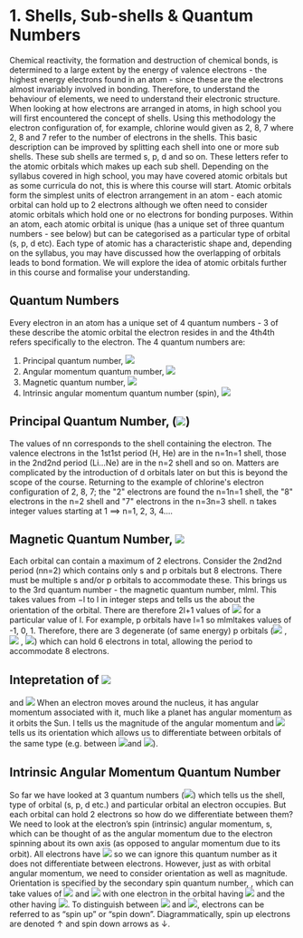 # 1. Shells, Sub-shells & Quantum Numbers

Chemical reactivity, the formation and destruction of chemical bonds, is determined to a large extent by the energy of valence electrons - the highest energy electrons found in an atom - since these are the electrons almost invariably involved in bonding. Therefore, to understand the behaviour of elements, we need to understand their electronic structure.
When looking at how electrons are arranged in atoms, in high school you will first encountered the concept of shells. Using this methodology the electron configuration of, for example, chlorine would given as 2, 8, 7 where 2, 8 and 7 refer to the number of electrons in the shells.
This basic description can be improved by splitting each shell into one or more sub shells. These sub shells are termed s, p, d and so on. These letters refer to the atomic orbitals which makes up each sub shell. Depending on the syllabus covered in high school, you may have covered atomic orbitals but as some curricula do not, this is where this course will start. 
Atomic orbitals form the simplest units of electron arrangement in an atom - each atomic orbital can hold up to 2 electrons although we often need to consider atomic orbitals which hold one or no electrons for bonding purposes. Within an atom, each atomic orbital is unique (has a unique set of three quantum numbers - see below) but can be categorised as a particular type of orbital (s, p, d etc). 
Each type of atomic has a characteristic shape and, depending on the syllabus, you may have discussed how the overlapping of orbitals leads to bond formation. We will explore the idea of atomic orbitals further in this course and formalise your understanding. 



## Quantum Numbers 
Every electron in an atom has a unique set of 4 quantum numbers - 3 of these describe the atomic orbital the electron resides in and the 4th4th refers specifically to the electron. 
The 4 quantum numbers are:
1. Principal quantum number, <img src="https://render.githubusercontent.com/render/math?math=n">
2. Angular momentum quantum number, <img src="https://render.githubusercontent.com/render/math?math=l">
3. Magnetic quantum number, <img src="https://render.githubusercontent.com/render/math?math=m_l">
4. Intrinsic angular momentum quantum number (spin), <img src="https://render.githubusercontent.com/render/math?math=m_s">


## Principal Quantum Number, (<img src="https://render.githubusercontent.com/render/math?math=n">)
The values of nn corresponds to the shell containing the electron. The valence electrons in the 1st1st period (H, He) are in the n=1n=1 shell, those in the 2nd2nd period (Li…Ne) are in the n=2 shell and so on. Matters are complicated by the introduction of d orbitals later on but this is beyond the scope of the course. 
Returning to the example of chlorine's electron configuration of 2, 8, 7; the "2" electrons are found the n=1n=1 shell, the "8" electrons in the n=2 shell and "7" electrons in the n=3n=3 shell.
n takes integer values starting at 1 ⟹ n=1, 2, 3, 4….


## Magnetic Quantum Number, <img src="https://render.githubusercontent.com/render/math?math=m_l">
Each orbital can contain a maximum of 2 electrons. Consider the 2nd2nd period (nn=2) which contains only s and p orbitals but 8 electrons. There must be multiple s and/or p orbitals to accommodate these.
This brings us to the 3rd quantum number - the magnetic quantum number, mlml. This takes values from −l to l in integer steps and tells us the about the orientation of the orbital. There are therefore 2l+1 values of <img src="https://render.githubusercontent.com/render/math?math=m_l"> for a particular value of l. 
For example, p orbitals have l=1 so mlmltakes values of -1, 0, 1. Therefore, there are 3 degenerate (of same energy) p orbitals (<img src="https://render.githubusercontent.com/render/math?math=p_x">
, <img src="https://render.githubusercontent.com/render/math?math=p_y">
, <img src="https://render.githubusercontent.com/render/math?math=p_z">) which can hold 6 electrons in total, allowing the period to accommodate 8 electrons. 
 
## Intepretation of <img src="https://render.githubusercontent.com/render/math?math=l">
 and <img src="https://render.githubusercontent.com/render/math?math=m_l">
When an electron moves around the nucleus, it has angular momentum associated with it, much like a planet has angular momentum as it orbits the Sun. l tells us the magnitude of the angular momentum and <img src="https://render.githubusercontent.com/render/math?math=m_l">
 tells us its orientation which allows us to differentiate between orbitals of the same type (e.g. between <img src="https://render.githubusercontent.com/render/math?math=p_x">and <img src="https://render.githubusercontent.com/render/math?math=p_y">). 
 
## Intrinsic Angular Momentum Quantum Number
So far we have looked at 3 quantum numbers (<img src="https://render.githubusercontent.com/render/math?math=n,l,m_l">) which tells us the shell, type of orbital (s, p, d etc.) and particular orbital an electron occupies. But each orbital can hold 2 electrons so how do we differentiate between them? 
We need to look at the electron’s spin (intrinsic) angular momentum, s, which can be thought of as the angular momentum due to the electron spinning about its own axis (as opposed to angular momentum due to its orbit). All electrons have <img src="https://render.githubusercontent.com/render/math?math=s=\frac{1}{2}">
so we can ignore this quantum number as it does not differentiate between electrons. 
However, just as with orbital angular momentum, we need to consider orientation as well as magnitude. Orientation is specified by the secondary spin quantum number, , which can take values of <img src="https://render.githubusercontent.com/render/math?math=+\frac{1}{2}"> and <img src="https://render.githubusercontent.com/render/math?math=-\frac{1}{2}"> with one electron in the orbital having <img src="https://render.githubusercontent.com/render/math?math=m_s=\frac{1}{2}"> and the other having <img src="https://render.githubusercontent.com/render/math?math=m_s=-\frac{1}{2}">. 
To distinguish between <img src="https://render.githubusercontent.com/render/math?math=m_s= \frac {1} {2}"> and <img src="https://render.githubusercontent.com/render/math?math=m_s= - \frac {1} {2} ">, electrons can be referred to as “spin up” or “spin down”. Diagrammatically, spin up electrons are denoted ↑ and spin down arrows as ↓.






